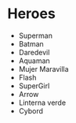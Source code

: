 # Heroes

* Superman
* Batman
* Daredevil
* Aquaman
* Mujer Maravilla
* Flash
* SuperGirl
* Arrow
* Linterna verde
* Cybord

